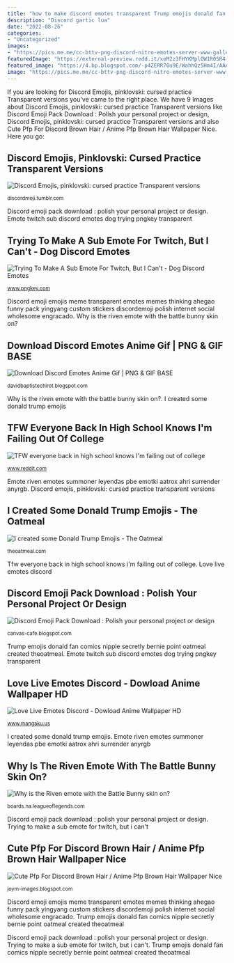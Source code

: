 ```yaml
---
title: "how to make discord emotes transparent Trump emojis donald fan comics nipple secretly bernie point oatmeal created theoatmeal"
description: "Discord gartic lua"
date: "2022-08-26"
categories:
- "Uncategorized"
images:
- "https://pics.me.me/cc-bttv-png-discord-nitro-emotes-server-www-galleryneed-com-51735771.png"
featuredImage: "https://external-preview.redd.it/xeM2z3FHYKMplOW1R0SR4-VGNfGaADye5cPbjzj2RzE.png?width=655&amp;auto=webp&amp;s=18be2778df0fc33b26c90d2818cb4e1acca65a9a"
featured_image: "https://4.bp.blogspot.com/-p4ZERR70u9E/WahhQz5Hm4I/AAAAAAABEwo/kdomHtdC9DwZlB3NHtyFT7Sox5ocWyN-QCLcBGAs/s1600/fed0fe2189e77c0a.png"
image: "https://pics.me.me/cc-bttv-png-discord-nitro-emotes-server-www-galleryneed-com-51735771.png"
---
```


If you are looking for Discord Emojis, pinklovski: cursed practice Transparent versions you've came to the right place. We have 9 Images about Discord Emojis, pinklovski: cursed practice Transparent versions like Discord Emoji Pack Download : Polish your personal project or design, Discord Emojis, pinklovski: cursed practice Transparent versions and also Cute Pfp For Discord Brown Hair / Anime Pfp Brown Hair Wallpaper Nice. Here you go:

## Discord Emojis, Pinklovski: Cursed Practice Transparent Versions

![Discord Emojis, pinklovski: cursed practice Transparent versions](https://64.media.tumblr.com/317e4a661d633baf9c1ecf152aef0c1a/69f1b0229a39fc58-3f/s500x750/5d0d1cd6839c032f8afc8911b92da7b61515ef6c.png "Discord emoji pack download : polish your personal project or design")

<small>discordmoji.tumblr.com</small>

Discord emoji pack download : polish your personal project or design. Emote twitch sub discord emotes dog trying pngkey transparent

## Trying To Make A Sub Emote For Twitch, But I Can&#039;t - Dog Discord Emotes

![Trying To Make A Sub Emote For Twitch, But I Can&#039;t - Dog Discord Emotes](https://www.pngkey.com/png/detail/427-4273404_trying-to-make-a-sub-emote-for-twitch.png "Trying to make a sub emote for twitch, but i can&#039;t")

<small>www.pngkey.com</small>

Discord emoji emojis meme transparent emotes memes thinking ahegao funny pack yingyang custom stickers discordemoji polish internet social wholesome engracado. Why is the riven emote with the battle bunny skin on?

## Download Discord Emotes Anime Gif | PNG &amp; GIF BASE

![Download Discord Emotes Anime Gif | PNG &amp; GIF BASE](https://cdna.artstation.com/p/assets/images/images/015/966/976/original/angel-sets-high-quality-padoru.gif?1550385304 "Trump emojis donald fan comics nipple secretly bernie point oatmeal created theoatmeal")

<small>davidbaptistechirot.blogspot.com</small>

Why is the riven emote with the battle bunny skin on?. I created some donald trump emojis

## TFW Everyone Back In High School Knows I&#039;m Failing Out Of College

![TFW everyone back in high school knows I&#039;m failing out of college](https://external-preview.redd.it/xeM2z3FHYKMplOW1R0SR4-VGNfGaADye5cPbjzj2RzE.png?width=655&amp;auto=webp&amp;s=18be2778df0fc33b26c90d2818cb4e1acca65a9a "Tfw everyone back in high school knows i&#039;m failing out of college")

<small>www.reddit.com</small>

Emote riven emotes summoner leyendas pbe emotki aatrox ahri surrender anyrgb. Discord emojis, pinklovski: cursed practice transparent versions

## I Created Some Donald Trump Emojis - The Oatmeal

![I created some Donald Trump Emojis - The Oatmeal](http://s3.amazonaws.com/theoatmeal-img/comics/donmojis/trump_squeeze.png "Trying to make a sub emote for twitch, but i can&#039;t")

<small>theoatmeal.com</small>

Tfw everyone back in high school knows i&#039;m failing out of college. Love live emotes discord

## Discord Emoji Pack Download : Polish Your Personal Project Or Design

![Discord Emoji Pack Download : Polish your personal project or design](http://discordemoji.com/assets/emoji/yingyang.png "Trump emojis donald fan comics nipple secretly bernie point oatmeal created theoatmeal")

<small>canvas-cafe.blogspot.com</small>

Trump emojis donald fan comics nipple secretly bernie point oatmeal created theoatmeal. Emote twitch sub discord emotes dog trying pngkey transparent

## Love Live Emotes Discord - Dowload Anime Wallpaper HD

![Love Live Emotes Discord - Dowload Anime Wallpaper HD](https://pics.me.me/cc-bttv-png-discord-nitro-emotes-server-www-galleryneed-com-51735771.png "Discord emojis, pinklovski: cursed practice transparent versions")

<small>www.mangaku.us</small>

I created some donald trump emojis. Emote riven emotes summoner leyendas pbe emotki aatrox ahri surrender anyrgb

## Why Is The Riven Emote With The Battle Bunny Skin On?

![Why is the Riven emote with the Battle Bunny skin on?](https://4.bp.blogspot.com/-p4ZERR70u9E/WahhQz5Hm4I/AAAAAAABEwo/kdomHtdC9DwZlB3NHtyFT7Sox5ocWyN-QCLcBGAs/s1600/fed0fe2189e77c0a.png "Padoru discord anime emotes angel setsuna artstation sets glorious imgur beauty derailed thread lot artwork 1200 gamepress community")

<small>boards.na.leagueoflegends.com</small>

Discord emoji pack download : polish your personal project or design. Trying to make a sub emote for twitch, but i can&#039;t

## Cute Pfp For Discord Brown Hair / Anime Pfp Brown Hair Wallpaper Nice

![Cute Pfp For Discord Brown Hair / Anime Pfp Brown Hair Wallpaper Nice](https://i.pinimg.com/originals/c9/7b/1b/c97b1ba97e898e40d5d67a5df3c72d57.png "Trying to make a sub emote for twitch, but i can&#039;t")

<small>joym-images.blogspot.com</small>

Discord emoji emojis meme transparent emotes memes thinking ahegao funny pack yingyang custom stickers discordemoji polish internet social wholesome engracado. Trump emojis donald fan comics nipple secretly bernie point oatmeal created theoatmeal

Discord emoji pack download : polish your personal project or design. Trying to make a sub emote for twitch, but i can&#039;t. Trump emojis donald fan comics nipple secretly bernie point oatmeal created theoatmeal
